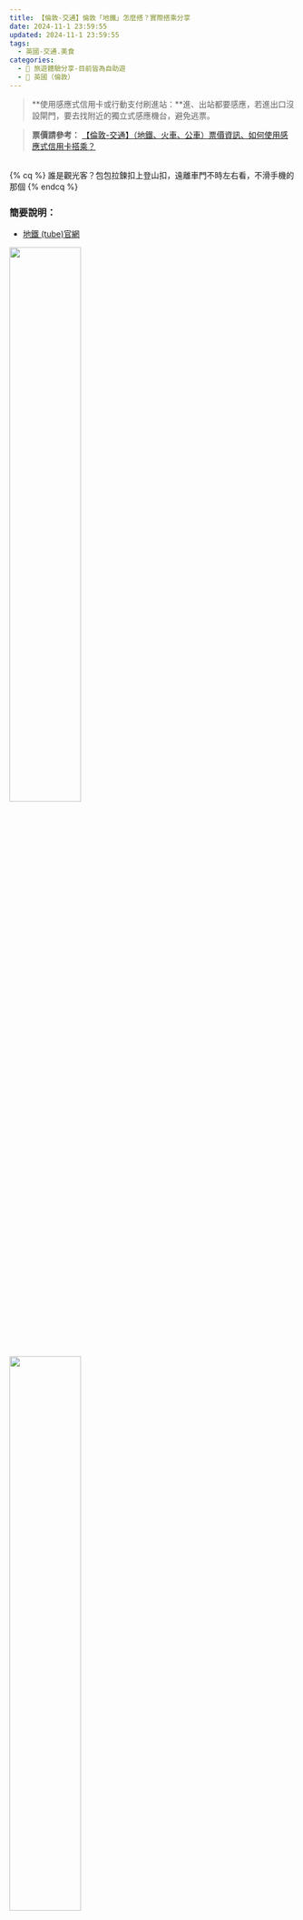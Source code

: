 ```yaml
---
title: 【倫敦-交通】倫敦「地鐵」怎麼搭？實際搭乘分享
date: 2024-11-1 23:59:55
updated: 2024-11-1 23:59:55
tags:
  - 英國-交通.美食
categories: 
  - 🌴 旅遊體驗分享-目前皆為自助遊
  - 🥥 英國（倫敦） 
---
```

> **使用感應式信用卡或行動支付刷進站：**進、出站都要感應，若進出口沒設閘門，要去找附近的獨立式感應機台，避免逃票。

> **票價請參考：** [【倫敦-交通】（地鐵、火車、公車）票價資訊、如何使用感應式信用卡搭乘？](https://taoudjiji.github.io/blog/london/L-trans%20and%20food/L-trans%20tickets/?highlight=%E3%80%90%E5%80%AB%E6%95%A6+%E4%BA%A4%E9%80%9A%E3%80%91%EF%BC%88%E5%9C%B0%E9%90%B5%E3%80%81%E7%81%AB%E8%BB%8A%E3%80%81%E5%85%AC%E8%BB%8A%EF%BC%89%E7%A5%A8%E5%83%B9%E8%B3%87%E8%A8%8A%E3%80%81%E5%A6%82%E4%BD%95%E4%BD%BF%E7%94%A8%E6%84%9F%E6%87%89%E5%BC%8F%E4%BF%A1%E7%94%A8%E5%8D%A1%E6%90%AD%E4%B9%98%EF%BC%9F)
<!-- more -->

<br>
{% cq %} 誰是觀光客？包包拉鍊扣上登山扣，遠離車門不時左右看，不滑手機的那個 {% endcq %}
<br>

### 簡要說明：
+ [地鐵 (tube)官網]( https://tfl.gov.uk/modes/tube/)
<img src="https://i.imgur.com/c6fvp3k.png" width="50%" height="50%">
<img src="https://i.imgur.com/zisyv21.png" width="50%" height="50%">

+ [路線規劃]( https://tfl.gov.uk/)：在安排行程時，抓行程間的交通時間我都用這個查。我實際搭乘時有使用「Google map」、「Citymapper」這兩個app，我跟旅伴會各自用不同的app查，再相互確認。
<img src="https://i.imgur.com/c2V2oKT.png" width="60%" height="60%">

+ [地鐵地圖](https://content.tfl.gov.uk/standard-tube-map.pdf)：
<img src="https://i.imgur.com/MGWfnMB.png" width="60%" height="60%">

+ [廁所地圖](https://content.tfl.gov.uk/toilets-map.pdf)：
<img src="https://i.imgur.com/ZaGvXif.png" width="60%" height="60%">

+ [首班車、末班車查詢]( https://tfl.gov.uk/travel-information/timetables/)：可查詢平日、假日的發車時間，以**週六及國定假日**的首發車為例，「Central line」 約凌晨3:40，「District line」約凌晨5:00，「Victoria line」約凌晨3:00。像我當天要搭早上5:19的火車前往蓋維克機場，查詢後發現住宿直達火車站的首發車是5:30，可知搭地鐵絕對來不及，除非要轉乘其他線路，最後選擇凌晨4:30搭計程車前往火車站，搭計程車的詳細記錄在 [【荷蘭-交通】飛機：英國倫敦 -> 荷蘭阿姆斯特丹](https://taoudjiji.github.io/blog/nethland/N-trans%20and%20food/N-flight(L-N)/?highlight=%E3%80%90%E8%8D%B7%E8%98%AD+%E4%BA%A4%E9%80%9A%E3%80%91%E9%A3%9B%E6%A9%9F%EF%BC%9A%E8%8B%B1%E5%9C%8B%E5%80%AB%E6%95%A6+%3E+%E8%8D%B7%E8%98%AD%E9%98%BF%E5%A7%86%E6%96%AF%E7%89%B9%E4%B8%B9)（當天沒有想像中的順利哈哈，有興趣的話可以看看）
<img src="https://i.imgur.com/UIyrMiV.png" width="60%" height="60%">

### 搭乘的注意事項：
+ <font color=#c36d67>搭乘前：</font> 
部分地鐵沒網路，建議下月台前先使用「Google map」或「Citymapper」查好交通資訊，我都會**把路線截圖存在手機**，確保自己不會坐過站或坐錯方向（旅行中有坐錯一次，發現坐到原先路線沒有的站名，跑去確認列車上的路線圖後，速速下車。）
+ <font color=#c36d67>搭車月台：</font> 
進站後走一小段路，要下月台時，會有紙本大型告示牌，明確標示左、右兩側月台的開車路線、方向(東南西北)。
  + 左圖是月台，右圖是車廂內部，裡面蠻明亮乾淨 
  <img src="https://i.imgur.com/RK68qrp.png" width="70%" height="70%">

+ <font color=#c36d67>月台上方的跑馬燈：</font> 
<font color=#4287B5>會一次顯示接續幾台會到站的車：</font> 印象中是三台
<font color=#4287B5>列車進站時間</font> ：
班次都蠻密集的，但還是要看清楚「列車終點站」來選擇搭乘車次。
<font color=#4287B5>列車終點站</font> ：
  前幾次搭地鐵的策略是確認好月台行駛方向後有車就上，想說目的地不遠應該都會到，有成功幾次，但有一次出包了哈哈，**因為有些線路有分支，即使一開始的行駛方向相同，但到某一站後可能會岔開，開往不同的終點站**，上車前要看清楚列車終點站，但搭錯也沒關係，車次的間隔都蠻近，很快就有正確的車輛可以搭。（當日搭錯案例：從「Bayswater」要坐去「South Kensington」，結果坐到「Earl’s Court」）。
  <img src="https://i.imgur.com/pCPwAIk.jpeg" width="60%" height="60%">

+ <font color=#c36d67>車門旁的按鈕：</font> 
**列車如果關門了但尚未駛離月台，自己按一下車門旁邊的開門鈕就會開門**，像有些站為了接轉乘旅客會停留比較久，一定時間後車門就會先關閉，但還是可以上車的，如果按了但車門沒開代表車子即將駛離，來不及啦！
+ <font color=#c36d67>出站：</font> 
跟著**「Way out」**指標走，蠻多車站只有樓梯沒有電梯，兩個人出遊的話，建議各帶一個登機箱，這樣比較扛得動，會比合帶一個大行李箱輕鬆些。